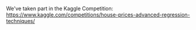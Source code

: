 We've taken part in the Kaggle Competition: https://www.kaggle.com/competitions/house-prices-advanced-regression-techniques/
